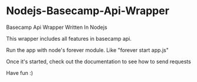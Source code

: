 Nodejs-Basecamp-Api-Wrapper
===========================

Basecamp Api Wrapper Written In Nodejs

This wrapper includes all features in basecamp api.

Run the app with node's forever module. Like "forever start app.js"

Once it's started, check out the documentation to see how to send requests

Have fun :)